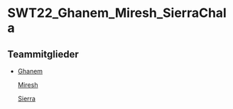 # SWT22_Ghanem_Miresh_SierraChala
## Teammitglieder

<ul>
<li>
<a href="https://se.mathematik.uni-marburg.de/swt/ws22/ghanemt"> Ghanem </a>

<a href="https://se.mathematik.uni-marburg.de/swt/ws22/miresh"> Miresh </a>

<a href="https://se.mathematik.uni-marburg.de/swt/ws22/Sierrach"> Sierra </a>
</li>
</ul>

